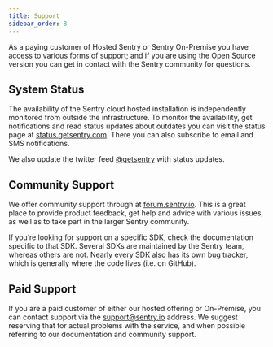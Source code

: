 ```yaml
---
title: Support
sidebar_order: 8
---
```


As a paying customer of Hosted Sentry or Sentry On-Premise you have access to various forms of support; and if you are using the Open Source version you can get in contact with the Sentry community for questions.

## System Status

The availability of the Sentry cloud hosted installation is independently monitored from outside the infrastructure. To monitor the availability, get notifications and read status updates about outdates you can visit the status page at [status.getsentry.com](http://status.sentry.io/). There you can also subscribe to email and SMS notifications.

We also update the twitter feed [@getsentry](https://twitter.com/getsentry) with status updates.

## Community Support

We offer community support through at [forum.sentry.io](https://forum.sentry.io/). This is a great place to provide product feedback, get help and advice with various issues, as well as to take part in the larger Sentry community.

If you’re looking for support on a specific SDK, check the documentation specific to that SDK. Several SDKs are maintained by the Sentry team, whereas others are not. Nearly every SDK also has its own bug tracker, which is generally where the code lives (i.e. on GitHub).

## Paid Support

If you are a paid customer of either our hosted offering or On-Premise, you can contact support via the [support@sentry.io](mailto:support%40sentry.io) address. We suggest reserving that for actual problems with the service, and when possible referring to our documentation and community support.
